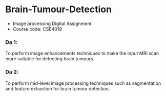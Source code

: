 # Brain-Tumour-Detection
- Image processing Digital Assignment
- Course code: CSE4019 

### Da 1: 
To perform image enhancements techniques to make the input MRI scan more suitable for detecting brain tumours.

### Da 2:
To perform mid-level image processing techniques such as segmentation and feature extraction for brain tumour detection.
